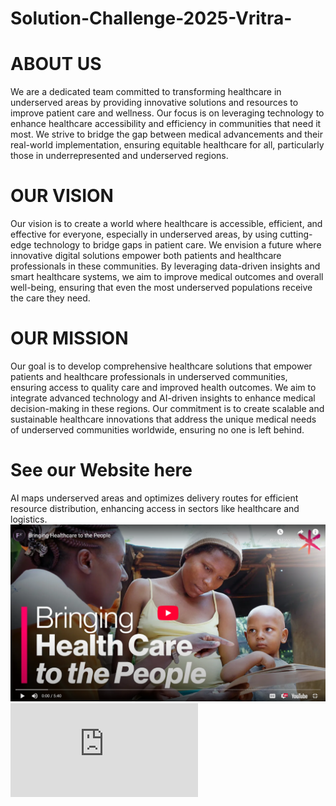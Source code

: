 # Solution-Challenge-2025-Vritra-
<h1>ABOUT US</h1>

<p>We are a dedicated team committed to transforming healthcare in underserved areas by providing innovative solutions and resources to improve patient care and wellness. Our focus is on leveraging technology to enhance healthcare accessibility and efficiency in communities that need it most. We strive to bridge the gap between medical advancements and their real-world implementation, ensuring equitable healthcare for all, particularly those in underrepresented and underserved regions.</p>

<h1>OUR VISION</h1>
<p>Our vision is to create a world where healthcare is accessible, efficient, and effective for everyone, especially in underserved areas, by using cutting-edge technology to bridge gaps in patient care. We envision a future where innovative digital solutions empower both patients and healthcare professionals in these communities. By leveraging data-driven insights and smart healthcare systems, we aim to improve medical outcomes and overall well-being, ensuring that even the most underserved populations receive the care they need.</p>

<h1>OUR MISSION</h1>

<p>Our goal is to develop comprehensive healthcare solutions that empower patients and healthcare professionals in underserved communities, ensuring access to quality care and improved health outcomes. We aim to integrate advanced technology and AI-driven insights to enhance medical decision-making in these regions. Our commitment is to create scalable and sustainable healthcare innovations that address the unique medical needs of underserved communities worldwide, ensuring no one is left behind.</p>

<h1>See our Website here</h1>
<div id="material1"> AI maps underserved areas and optimizes delivery routes for efficient resource distribution, enhancing access in sectors like healthcare and logistics.<div class="video-container" onclick="playVideo()">
        <img src="video.png" alt="Video Thumbnail" id="thumbnail">
        <iframe id="youtubeVideo" src="https://youtu.be/wWzODZN3-Ec?feature=shared" frameborder="0" allowfullscreen></iframe>
    </div>
